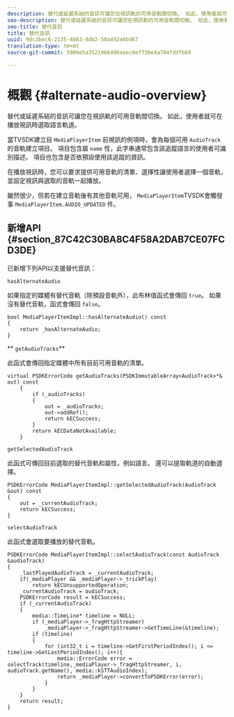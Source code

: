 ```yaml
---
description: 替代或延遲系結的音訊可讓您在視訊軌的可用音軌間切換。 如此，使用者就可在播放視訊時選取語言軌道。
seo-description: 替代或延遲系結的音訊可讓您在視訊軌的可用音軌間切換。 如此，使用者就可在播放視訊時選取語言軌道。
seo-title: 替代音訊
title: 替代音訊
uuid: 9dc3bec6-2135-4083-8db2-50a492e6bd67
translation-type: tm+mt
source-git-commit: 5908e5a3521966496aeec0ef730e4a704fddfb68

---
```



# 概觀 {#alternate-audio-overview}

替代或延遲系結的音訊可讓您在視訊軌的可用音軌間切換。 如此，使用者就可在播放視訊時選取語言軌道。

<!--<a id="section_E4F9DC28A2944BD08B4190A7F98A8365"></a>-->

當TVSDK建立目 `MediaPlayerItem` 前視訊的例項時，會為每個可用 `AudioTrack` 的音軌建立項目。 項目包含屬 `name` 性，此字串通常包含該追蹤語言的使用者可識別描述。 項目也包含是否依預設使用該追蹤的資訊。

在播放視訊時，您可以要求提供可用音軌的清單、選擇性讓使用者選擇一個音軌，並設定視訊與選取的音軌一起播放。

雖然很少，但若在建立音軌後有其他音軌可用， `MediaPlayerItem`TVSDK會觸發事 `MediaPlayerItem.AUDIO_UPDATED` 件。

## 新增API {#section_87C42C30BA8C4F58A2DAB7CE07FCD3DE}

已新增下列API以支援替代音訊：

`hasAlternateAudio`

如果指定的媒體有替代音軌（除預設音軌外），此布林值函式會傳回 `true`。 如果沒有替代音軌，函式會傳回 `false`。

```
bool MediaPlayerItemImpl::hasAlternateAudio() const 
{ 
    return _hasAlternateAudio; 
}
```

** `getAudioTracks`**

此函式會傳回指定媒體中所有目前可用音軌的清單。

```
virtual PSDKErrorCode getAudioTracks(PSDKImmutableArray<AudioTrack>*& out) const 
    { 
        if (_audioTracks) 
        { 
            out = _audioTracks; 
            out->addRef(); 
            return kECSuccess; 
        } 
        return kECDataNotAvailable; 
    }
```

`getSelectedAudioTrack`

此函式可傳回目前選取的替代音軌和屬性，例如語言。 還可以提取軌道的自動選擇。

```
PSDKErrorCode MediaPlayerItemImpl::getSelectedAudioTrack(AudioTrack &out) const 
{ 
    out = _currentAudioTrack; 
    return kECSuccess; 
}
```

`selectAudioTrack`

此函式會選取要播放的替代音軌。

```
PSDKErrorCode MediaPlayerItemImpl::selectAudioTrack(const AudioTrack &audioTrack) 
{ 
    _lastPlayedAudioTrack = _currentAudioTrack; 
    if(_mediaPlayer && _mediaPlayer->_trickPlay) 
        return kECUnsupportedOperation; 
    _currentAudioTrack = audioTrack; 
    PSDKErrorCode result = kECSuccess; 
    if (_currentAudioTrack) 
    { 
        media::TimeLine* timeline = NULL; 
        if (_mediaPlayer->_fragHttpStreamer) 
            _mediaPlayer->_fragHttpStreamer->GetTimeLine(&timeline); 
        if (timeline) 
        { 
            for (int32_t i = timeline->GetFirstPeriodIndex(); i <= timeline->GetLastPeriodIndex(); i++){ 
                media::ErrorCode error = selectTrack(timeline,_mediaPlayer->_fragHttpStreamer, i, audioTrack.getName(), media::kSTTAudioIndex); 
                return _mediaPlayer->convertToPSDKError(error); 
            } 
        } 
    }   
    return result; 
}
```

